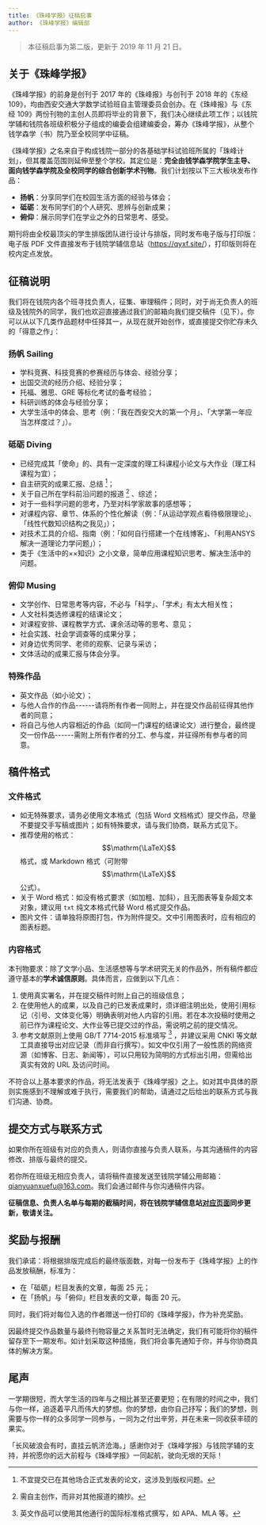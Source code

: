 ```yaml
---
title: 《珠峰学报》征稿启事
author: 《珠峰学报》编辑部
---
```


> 本征稿启事为第二版，更新于 2019 年 11 月 21 日。

## 关于《珠峰学报》

《珠峰学报》的前身是创刊于 2017 年的《珠峰报》与创刊于 2018 年的《东经 109》，均由西安交通大学数学试验班自主管理委员会创办。在《珠峰报》与《东经 109》两份刊物的主创人员即将毕业的背景下，我们决心继续此项工作；以钱院学辅和钱院各班级积极分子组成的编委会组建编委会，筹办《珠峰学报》，从整个钱学森学（书）院乃至全校同学中征稿。

《珠峰学报》之名来自于构成钱院一部分的各基础学科试验班所属的「珠峰计划」，但其覆盖范围则延伸至整个学校。其定位是：**完全由钱学森学院学生主导、面向钱学森学院及全校同学的综合创新学术刊物**。我们计划按以下三大板块发布作品：

- **扬帆**：分享同学们在校园生活方面的经验与体会；
- **砥砺**：发布同学们的个人研究、思辨与创新成果；
- **俯仰**：展示同学们在学业之外的日常思考、感受。

期刊将由全校最顶尖的学生排版团队进行设计与排版，同时发布电子版与打印版：电子版
PDF 文件直接发布于钱院学辅信息站（<https://qyxf.site/>），打印版则将在校内定点发放。

## 征稿说明

我们将在钱院内各个班寻找负责人，征集、审理稿件；同时，对于尚无负责人的班级及钱院外的同学，我们也欢迎直接通过我们的邮箱向我们提交稿件（见下）。你可以从以下几类作品题材中任择其一，从现在就开始创作，或直接提交你贮存未久的「得意之作」：

### 扬帆 Sailing

- 学科竞赛、科技竞赛的参赛经历与体会、经验分享；
- 出国交流的经历介绍、经验分享；
- 托福、雅思、GRE 等标化考试的备考经验；
- 科研训练的体会与经验分享；
- 大学生活中的体会、思考（例：「我在西安交大的第一个月」、「大学第一年应当怎样度过？」）。

### 砥砺 Diving

- 已经完成其「使命」的、具有一定深度的理工科课程小论文与大作业（理工科课程为宜）；
- 自主研究的成果汇报、总结 [^1]；
- 关于自己所在学科前沿问题的报道 [^2] 、综述；
- 对于一些科学问题的思考，乃至对科学家故事的感想等；
- 对课程内容、章节、体系的个性化解读（例：「从运动学观点看待极限理论」、「线性代数知识结构之我见」）；
- 对技术工具的介绍、指南（例：「如何自行搭建一个在线博客」、「利用ANSYS 解决一道理论力学问题」）；
- 类于《生活中的××知识》之小文章，简单应用课程知识思考、解决生活中的问题。

### 俯仰 Musing

- 文学创作、日常思考等内容，不必与「科学」、「学术」有太大相关性；
- 人文社科类选修课程的结课论文；
- 对课程安排、课程教学方式、课余活动等的思考、意见；
- 社会实践、社会学调查等的成果分享；
- 对身边优秀同学、老师的观察、记录与采访；
- 文体活动的成果汇报与体会分享。

### 特殊作品

- 英文作品（如小论文）；
- 与他人合作的作品------请将所有作者一同附上，并在提交作品前征得其他作者的同意；
- 将自己与他人内容相近的作品（如同一门课程的结课论文）进行整合，最终提交一份作品------需附上所有作者的分工、参与度，并征得所有参与者的同意。

## 稿件格式

### 文件格式

- 如无特殊要求，请务必使用文本格式（包括 Word 文档格式）提交作品，尽量不要提交手写稿或图片；如有特殊要求，请与我们协商，联系方式见下。
- 推荐使用的格式：$$\mathrm{\LaTeX}$$ 格式，或 Markdown 格式（可附带 $$\mathrm{\LaTeX}$$ 公式）。
- 关于 Word 格式：如没有格式要求（如加粗、加斜），且无图表等复杂超文本对象，建议用 `txt` 纯文本格式代替 Word 格式提交作品。
-   图片文件：请单独将原图打包，作为附件提交。文中引用图表时，应有相应的图表标题。

### 内容格式

本刊物要求：除了文学小品、生活感想等与学术研究无关的作品外，所有稿件都应遵守基本的**学术诚信原则**。具体而言，应做到以下几点：

1. 使用真实署名，并在提交稿件时附上自己的班级信息；
2. 在使用他人的成果，以及自己的已发表成果时，须详细注明出处，使用引用标记（引号、文体变化等）明确表明对他人内容的引用。若在本次投稿时使用之前已作为课程论文、大作业等已提交过的作品，需说明之前的提交情况。
3. 参考文献原则上使用 GB/T 7714-2015 标准填写 [^3] ，并建议采用 CNKI 等文献工具直接导出对应记录（而非自行撰写）。如文中仅引用了一般性质的网络资源（如博客、日志、新闻等），可以只用较为简明的方式标出引用，但需给出真实有效的 URL 及访问时间。

不符合以上基本要求的作品，将无法发表于《珠峰学报》之上。如对其中具体的原则实施感到不理解或难于执行，需要我们的帮助，请通过之后给出的联系方式与我们沟通、协商。

## 提交方式与联系方式

如果你所在班级有对应的负责人，则请你直接与负责人联系，与其沟通稿件的内容修改、排版与最终的提交。

若你所在班级无相应负责人，请将稿件直接发送至钱院学辅公用邮箱：[qianyuanxuefu@163.com](qianyuanxuefu@163.com)。我们会通过邮件与你沟通稿件内容。


**征稿信息、负责人名单与每期的截稿时间，将在钱院学辅信息站[对应页面](/zhufeng/)同步更新，敬请关注。**

## 奖励与报酬

我们承诺：将根据排版完成后的最终版面数，对每一份发布于《珠峰学报》上的作品发放稿酬，标准为：

- 在「砥砺」栏目发表的文章，每面 25 元；
- 在「扬帆」与「俯仰」栏目发表的文章，每面 20 元。

同时，我们将对每位入选的作者赠送一份打印的《珠峰学报》，作为补充奖励。

因最终提交作品数量与最终刊物容量之关系暂时无法确定，我们有可能将你的稿件留存至下一期发布。如计划采取这种措施，我们将会事先通知于你，并与你协商具体的解决方案。

## 尾声

一学期很短，而大学生活的四年与之相比甚至还要更短；在有限的时间之中，我们与你一样，追逐着平凡而伟大的梦想。你的梦想，由你自己抒写；我们的梦想，则需要与你一样的众多同学一同参与，一同为之付出辛劳，并在未来一同收获丰硕的果实。

「长风破浪会有时，直挂云帆济沧海。」感谢你对于《珠峰学报》与钱院学辅的支持，并祝愿你的远大前程与《珠峰学报》一同起航，驶向无垠的天际！

[^1]: 不宜提交已在其他场合正式发表的论文，这涉及到版权问题。

[^2]: 需自主创作，而非对其他报道的摘抄。

[^3]: 英文作品可以使用其他通行的国际标准格式撰写，如 APA、MLA 等。
